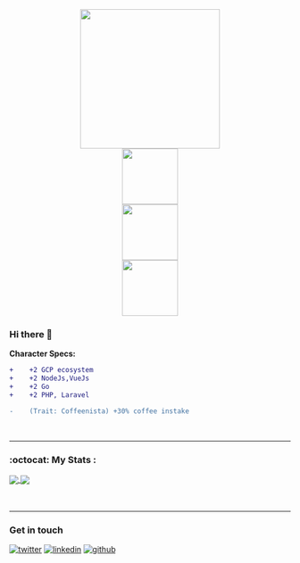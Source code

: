 <!--
<div id="header" align="center">
<img src="https://media.giphy.com/media/HwBlFQZFcAoUcPHZdX/giphy.gifs" width="150"/>
</div>
-->

<div id="header" align="center">
<img src="https://media.giphy.com/media/emGDBYPZ2mVrsS1biZ/giphy.gif" width="250"/>
</div>


<div id="header" align="center">
<img src="https://media.giphy.com/media/3iyKHMIKg5VWG6qHUm/giphy.gifs" width="100"/>
</div>

<div id="header" align="center">
<img src="https://giphy.com/media/3iyKHMIKg5VWG6qHUm/giphy.gifs" width="100"/>
</div>

<div id="header" align="center">
<img src="https://giphy.com/3iyKHMIKg5VWG6qHUm/giphy.gifs" width="100"/>
</div>

<!--
<div id="header" align="center">
<img src="https://media.giphy.com/media/K2QJEiQazftepF0uDU/giphy.gifs" width="100"/>
</div>
-->

<img src="https://komarev.com/ghpvc/?username=iamrikie&style=flat-square&color=blue" alt=""/>



### Hi there 👋


**Character Specs:**
```diff
+    +2 GCP ecosystem
+    +2 NodeJs,VueJs
+    +2 Go
+    +2 PHP, Laravel

-    (Trait: Coffeenista) +30% coffee instake
```
<br>

---

### :octocat: My Stats :

<a href="https://github.com/iamrikie">
  <img align="center" src="http://github-readme-streak-stats.herokuapp.com?user=iamrikie&theme=dark)](https://git.io/streak-stats" />
</a>
<a href="https://github.com/iamrikie">
  <img align="center" src="https://github-readme-stats.vercel.app/api/top-langs/?username=iamrikie&layout=compact" />
</a> <br><br>



<!-- 
<a href="https://github.com/iamrikie">
  <img align="center" src="https://github-readme-stats.vercel.app/api?username=iamrikie&count_private=true&show_icons=true&include_all_commits=true" />
</a>

<a href="https://github.com/iamrikie">
  <img align="center" src="https://github-readme-stats.vercel.app/api/top-langs/?username=iamrikie&layout=compact" />
</a> <br><br>

<a href="https://github.com/iamrikie">
  <img align="center" src="http://github-readme-streak-stats.herokuapp.com?user=iamrikie&theme=dark)](https://git.io/streak-stats" />
</a>

<a href="https://github.com/iamrikie">
[![GitHub Streak](http://github-readme-streak-stats.herokuapp.com?user=iamrikie&theme=dark)](https://git.io/streak-stats)
</a> 
-->
<br>

---

### Get in touch
<p>
  <a href="https://twitter.com/"><img src="https://img.icons8.com/color/50/111111/twitter-squared.png" alt="twitter"/></a>
  <a href="https://www.linkedin.com/in//"><img src="https://img.icons8.com/color/50/111111/linkedin.png" alt="linkedin"/></a>
  <a href="https://github.com/"><img src="https://img.icons8.com/color/50/111111/github.png" alt="github"/></a>
  
</p>



<!--


 [![GitHub Streak](http://github-readme-streak-stats.herokuapp.com?user=iamrikie&theme=dark)](https://git.io/streak-stats)
-->



